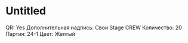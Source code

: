 # Untitled

QR: Yes
Дополнительная надпись: Свои Stage CREW
Количество: 20
Партия: 24-1
Цвет: Желтый